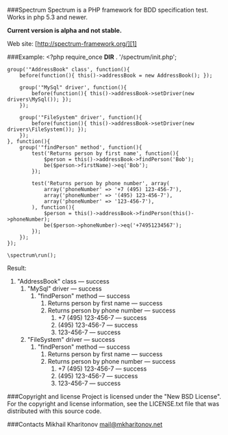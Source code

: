 ###Spectrum
Spectrum is a PHP framework for BDD specification test. Works in php 5.3 and newer.

**Current version is alpha and not stable.**

Web site: [http://spectrum-framework.org/][1]

###Example:
	<?php
	require_once __DIR__ . '/spectrum/init.php';

	group('"AddressBook" class', function(){
		before(function(){ this()->addressBook = new AddressBook(); });
		
		group('"MySql" driver', function(){
			before(function(){ this()->addressBook->setDriver(new drivers\MySql()); });
		});
	
		group('"FileSystem" driver', function(){
			before(function(){ this()->addressBook->setDriver(new drivers\FileSystem()); });
		});
	}, function(){
		group('"findPerson" method', function(){
			test('Returns person by first name', function(){
				$person = this()->addressBook->findPerson('Bob');
				be($person->firstName)->eq('Bob');
			});
		
			test('Returns person by phone number', array(
				array('phoneNumber' => '+7 (495) 123-456-7'),
				array('phoneNumber' => '(495) 123-456-7'),
				array('phoneNumber' => '123-456-7'),
			), function(){
				$person = this()->addressBook->findPerson(this()->phoneNumber);
				be($person->phoneNumber)->eq('+74951234567');
			});
		});
	});
	
	\spectrum\run();

Result:

1. "AddressBook" class — success
	1. "MySql" driver — success
		1. "findPerson" method — success
			1.  Returns person by first name — success
			2. Returns person by phone number — success
				1.  +7 (495) 123-456-7 — success
				2.  (495) 123-456-7 — success
				3.  123-456-7 — success
	2. "FileSystem" driver — success
		1. "findPerson" method — success
			1.  Returns person by first name — success
			2. Returns person by phone number — success
				1.  +7 (495) 123-456-7 — success
				2.  (495) 123-456-7 — success
				3.  123-456-7 — success

###Copyright and license
Project is licensed under the "New BSD License". For the copyright and license information, see the LICENSE.txt file 
that was distributed with this source code.

###Contacts
Mikhail Kharitonov <mail@mkharitonov.net>

[1]: http://spectrum-framework.org/